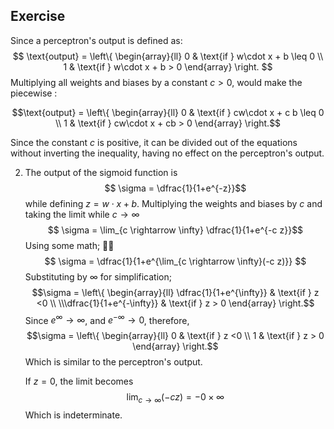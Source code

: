 ## Exercise 
 Since a perceptron's output is defined as:
   $$ \text{output} = \left\{ \begin{array}{ll}   0 & \text{if } w\cdot x + b \leq 0 \\ 1 & \text{if } w\cdot x + b > 0 \end{array} \right. $$ 
   Multiplying all weights and biases by a constant $c > 0$, would make the piecewise :

   $$\text{output} = \left\{ \begin{array}{ll}   0 & \text{if } cw\cdot x + c  b \leq 0 \\ 1 & \text{if } cw\cdot x + cb > 0 \end{array} \right.$$ 

   Since the constant $c$ is positive, it can be divided out of the equations without inverting the inequality, having no effect on the perceptron's output.

2. The output of the sigmoid function is 
   $$ \sigma = \dfrac{1}{1+e^{-z}}$$
   while defining $z = w \cdot x + b$.
   Multiplying the weights and biases by $c$ and taking the limit while $c \rightarrow \infty$ 
   $$ \sigma = \lim_{c \rightarrow \infty} \dfrac{1}{1+e^{-c z}}$$
   Using some math; 🤷‍♂️
   $$ \sigma = \dfrac{1}{1+e^{\lim_{c \rightarrow \infty}(-c z)}} $$
   Substituting by $\infty$ for simplification;
   $$\sigma = \left\{ \begin{array}{ll}   \dfrac{1}{1+e^{\infty}} & \text{if } z <0 \\ \\\dfrac{1}{1+e^{-\infty}} & \text{if } z > 0 \end{array} \right.$$ 
   Since $e^\infty \rightarrow \infty$, and $e^{-\infty} \rightarrow 0$, therefore,
   $$\sigma = \left\{ \begin{array}{ll}   0 & \text{if } z <0 \\ 1 & \text{if } z > 0 \end{array} \right.$$ 
   Which is similar to the perceptron's output.

   If $z = 0$, the limit becomes
   $$\lim_{c \rightarrow \infty}(-c z) = - 0 \times \infty$$
   Which is indeterminate.
   
   

   